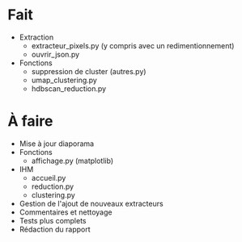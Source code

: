 # Fait

* Extraction
    * extracteur_pixels.py (y compris avec un redimentionnement)
    * ouvrir_json.py
* Fonctions
    * suppression de cluster (autres.py)
    * umap_clustering.py
    * hdbscan_reduction.py

# À faire

* Mise à jour diaporama
* Fonctions
    * affichage.py (matplotlib)
* IHM
    * accueil.py
    * reduction.py
    * clustering.py
* Gestion de l'ajout de nouveaux extracteurs
* Commentaires et nettoyage
* Tests plus complets
* Rédaction du rapport
